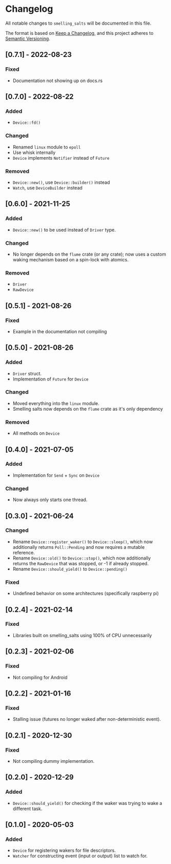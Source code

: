 # Changelog
All notable changes to `smelling_salts` will be documented in this file.

The format is based on [Keep a Changelog](https://keepachangelog.com/en/1.0.0/),
and this project adheres to [Semantic Versioning](https://github.com/AldaronLau/semver).

## [0.7.1] - 2022-08-23
### Fixed
 - Documentation not showing up on docs.rs

## [0.7.0] - 2022-08-22
### Added
 - `Device::fd()`

### Changed
 - Renamed `linux` module to `epoll`
 - Use whisk internally
 - `Device` implements `Notifier` instead of `Future`

### Removed
 - `Device::new()`, use `Device::builder()` instead
 - `Watch`, use `DeviceBuilder` instead

## [0.6.0] - 2021-11-25
### Added
 - `Device::new()` to be used instead of `Driver` type.

### Changed
 - No longer depends on the `flume` crate (or any crate); now uses a custom
   waking mechanism based on a spin-lock with atomics.

### Removed
 - `Driver`
 - `RawDevice`

## [0.5.1] - 2021-08-26
### Fixed
 - Example in the documentation not compiling

## [0.5.0] - 2021-08-26
### Added
 - `Driver` struct.
 - Implementation of `Future` for `Device`

### Changed
 - Moved everything into the `linux` module.
 - Smelling salts now depends on the `flume` crate as it's only dependency

### Removed
 - All methods on `Device`

## [0.4.0] - 2021-07-05
### Added
 - Implementation for `Send` + `Sync` on `Device`

### Changed
 - Now always only starts one thread.

## [0.3.0] - 2021-06-24
### Changed
 - Rename `Device::register_waker()` to `Device::sleep()`, which now
   additionally returns `Poll::Pending` and now requires a mutable reference.
 - Rename `Device::old()` to `Device::stop()`, which now additionally returns
   the `RawDevice` that was stopped, or -1 if already stopped.
 - Rename `Device::should_yield()` to `Device::pending()`

### Fixed
 - Undefined behavior on some architectures (specifically raspberry pi)

## [0.2.4] - 2021-02-14
### Fixed
 - Libraries built on smelling\_salts using 100% of CPU unnecessarily

## [0.2.3] - 2021-02-06
### Fixed
 - Not compiling for Android

## [0.2.2] - 2021-01-16
### Fixed
 - Stalling issue (futures no longer waked after non-deterministic event).

## [0.2.1] - 2020-12-30
### Fixed
 - Not compiling dummy implementation.

## [0.2.0] - 2020-12-29
### Added
 - `Device::should_yield()` for checking if the waker was trying to wake a
   different task.

## [0.1.0] - 2020-05-03
### Added
 - `Device` for registering wakers for file descriptors.
 - `Watcher` for constructing event (input or output) list to watch for.
